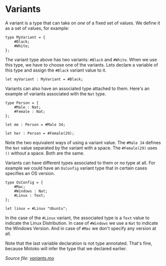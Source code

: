 # Variants

A variant is a type that can take on *one* of a fixed set of values. We define it as a set of values, for example:

```motoko
type MyVariant = {
    #Black;
    #White;
};
```

The variant type above has two variants: `#Black` and `#White`. When we use this type, we have to choose one of the variants. Lets declare a variable of this type and assign the `#Black` variant value to it. 

```motoko
let myVariant : MyVariant = #Black;
```

Variants can also have an associated type attached to them. Here's an example of variants associated with the `Nat` type.

```motoko
type Person = {
    #Male : Nat;
    #Female : Nat;
};

let me : Person = #Male 34;

let her : Person = #Female(29);
```

Note the two equivalent ways of using a variant value. The `#Male 34` defines the `Nat` value separated by the variant with a space. The `#Female(29)` uses `()` without a space. Both are the same. 

Variants can have different types associated to them or no type at all. For example we could have an `OsConfig` variant type that in certain cases specifies an OS version.

```motoko
type OsConfig = {
    #Mac;
    #Windows : Nat;
    #Linux : Text;
};

let linux = #Linux "Ubuntu";
```

In the case of the `#Linux` variant, the associated type is a `Text` value to indicate the Linux Distribution. In case of `#Windows` we use a `Nat` to indicate the Windows Version. And in case of `#Mac` we don't specify any version at all.

Note that the last variable declaration is not type annotated. That's fine, because Motoko will infer the type that we declared earlier. 

*Source file: [variants.mo](variants.mo)*
